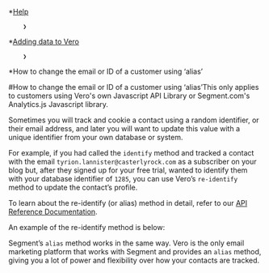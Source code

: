 *[Help](/help)

        ❯
        
*[Adding data to Vero](/help/adding-data-to-vero)

        ❯
        
*How to change the email or ID of a customer using ‘alias’
    
#How to change the email or ID of a customer using ‘alias’This only applies to customers using Vero's own Javascript API Library or Segment.com's Analytics.js Javascript library.

Sometimes you will track and cookie a contact using a random identifier, or their email address, and later you will want to update this value with a unique identifier from your own database or system.

For example, if you had called the `identify` method and tracked a contact with the email `tyrion.lannister@casterlyrock.com` as a subscriber on your blog but, after they signed up for your free trial, wanted to identify them with your database identifier of `1285`, you can use Vero’s `re-identify` method to update the contact’s profile.

To learn about the re-identify (or alias) method in detail, refer to our 
[API Reference Documentation](http://www.getvero.com/api).

An example of the re-identify method is below:

<script>
    _veroq.push(['reidentify', '1285']);
</script>

Segment’s `alias` method works in the same way. Vero is the only email marketing platform that works with Segment and provides an `alias` method, giving you a lot of power and flexibility over how your contacts are tracked.